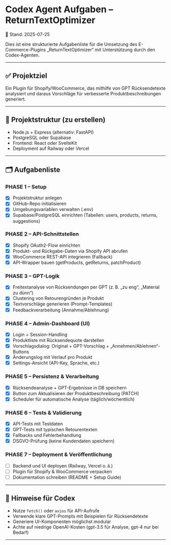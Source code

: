 # Codex Agent Aufgaben – ReturnTextOptimizer
📅 Stand: 2025-07-25

Dies ist eine strukturierte Aufgabenliste für die Umsetzung des E-Commerce-Plugins „ReturnTextOptimizer“ mit Unterstützung durch den Codex-Agenten.

---

## ✅ Projektziel
Ein Plugin für Shopify/WooCommerce, das mithilfe von GPT Rücksendetexte analysiert und daraus Vorschläge für verbesserte Produktbeschreibungen generiert.

---

## 🧱 Projektstruktur (zu erstellen)
- Node.js + Express (alternativ: FastAPI)
- PostgreSQL oder Supabase
- Frontend: React oder SvelteKit
- Deployment auf Railway oder Vercel

---

## 🗂️ Aufgabenliste

### PHASE 1 – Setup
- [x] Projektstruktur anlegen
- [x] GitHub-Repo initialisieren
- [x] Umgebungsvariablen verwalten (.env)
- [x] Supabase/PostgreSQL einrichten (Tabellen: users, products, returns, suggestions)

### PHASE 2 – API-Schnittstellen
- [x] Shopify OAuth2-Flow einrichten
- [x] Produkt- und Rückgabe-Daten via Shopify API abrufen
- [x] WooCommerce REST-API integrieren (Fallback)
- [x] API-Wrapper bauen (getProducts, getReturns, patchProduct)

### PHASE 3 – GPT-Logik
 - [x] Freitextanalyse von Rücksendungen per GPT (z. B. „zu eng“, „Material zu dünn“)
 - [x] Clustering von Retourengründen je Produkt
 - [x] Textvorschläge generieren (Prompt-Templates)
 - [x] Feedbackverarbeitung (Annahme/Ablehnung)

### PHASE 4 – Admin-Dashboard (UI)
- [x] Login + Session-Handling
- [x] Produktliste mit Rücksendequote darstellen
- [x] Vorschlagsdialog: Original + GPT-Vorschlag + „Annehmen/Ablehnen“-Buttons
- [x] Änderungslog mit Verlauf pro Produkt
- [x] Settings-Ansicht (API-Key, Sprache, etc.)

### PHASE 5 – Persistenz & Verarbeitung
- [x] Rücksendeanalyse + GPT-Ergebnisse in DB speichern
- [x] Button zum Aktualisieren der Produktbeschreibung (PATCH)
- [x] Scheduler für automatische Analyse (täglich/wöchentlich)

### PHASE 6 – Tests & Validierung
- [x] API-Tests mit Testdaten
- [x] GPT-Tests mit typischen Retourentexten
- [x] Fallbacks und Fehlerbehandlung
- [x] DSGVO-Prüfung (keine Kundendaten speichern)

### PHASE 7 – Deployment & Veröffentlichung
- [ ] Backend und UI deployen (Railway, Vercel o. ä.)
- [ ] Plugin für Shopify & WooCommerce verpacken
- [ ] Dokumentation schreiben (README + Setup Guide)

---

## 🧠 Hinweise für Codex
- Nutze `fetch()` oder `axios` für API-Aufrufe
- Verwende klare GPT-Prompts mit Beispielen für Rücksendetexte
- Generiere UI-Komponenten möglichst modular
- Achte auf niedrige OpenAI-Kosten (gpt-3.5 für Analyse, gpt-4 nur bei Bedarf)

---

